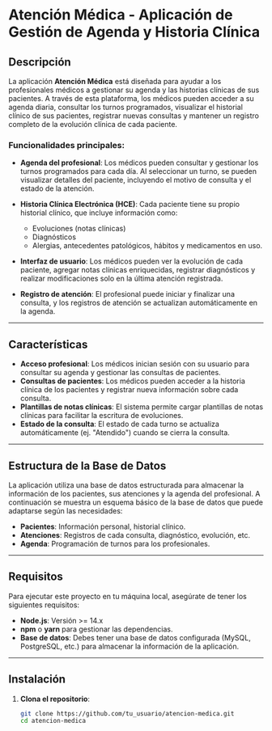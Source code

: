 # Atención Médica - Aplicación de Gestión de Agenda y Historia Clínica

## Descripción

La aplicación **Atención Médica** está diseñada para ayudar a los profesionales médicos a gestionar su agenda y las historias clínicas de sus pacientes. A través de esta plataforma, los médicos pueden acceder a su agenda diaria, consultar los turnos programados, visualizar el historial clínico de sus pacientes, registrar nuevas consultas y mantener un registro completo de la evolución clínica de cada paciente.

### Funcionalidades principales:

- **Agenda del profesional**: Los médicos pueden consultar y gestionar los turnos programados para cada día. Al seleccionar un turno, se pueden visualizar detalles del paciente, incluyendo el motivo de consulta y el estado de la atención.
  
- **Historia Clínica Electrónica (HCE)**: Cada paciente tiene su propio historial clínico, que incluye información como:
  - Evoluciones (notas clínicas)
  - Diagnósticos
  - Alergias, antecedentes patológicos, hábitos y medicamentos en uso.
  
- **Interfaz de usuario**: Los médicos pueden ver la evolución de cada paciente, agregar notas clínicas enriquecidas, registrar diagnósticos y realizar modificaciones solo en la última atención registrada.

- **Registro de atención**: El profesional puede iniciar y finalizar una consulta, y los registros de atención se actualizan automáticamente en la agenda.

---

## Características

- **Acceso profesional**: Los médicos inician sesión con su usuario para consultar su agenda y gestionar las consultas de pacientes.
- **Consultas de pacientes**: Los médicos pueden acceder a la historia clínica de los pacientes y registrar nueva información sobre cada consulta.
- **Plantillas de notas clínicas**: El sistema permite cargar plantillas de notas clínicas para facilitar la escritura de evoluciones.
- **Estado de la consulta**: El estado de cada turno se actualiza automáticamente (ej. "Atendido") cuando se cierra la consulta.

---

## Estructura de la Base de Datos

La aplicación utiliza una base de datos estructurada para almacenar la información de los pacientes, sus atenciones y la agenda del profesional. A continuación se muestra un esquema básico de la base de datos que puede adaptarse según las necesidades:

- **Pacientes**: Información personal, historial clínico.
- **Atenciones**: Registros de cada consulta, diagnóstico, evolución, etc.
- **Agenda**: Programación de turnos para los profesionales.

---

## Requisitos

Para ejecutar este proyecto en tu máquina local, asegúrate de tener los siguientes requisitos:

- **Node.js**: Versión >= 14.x
- **npm** o **yarn** para gestionar las dependencias.
- **Base de datos**: Debes tener una base de datos configurada (MySQL, PostgreSQL, etc.) para almacenar la información de la aplicación.

---

## Instalación

1. **Clona el repositorio**:

   ```bash
   git clone https://github.com/tu_usuario/atencion-medica.git
   cd atencion-medica
